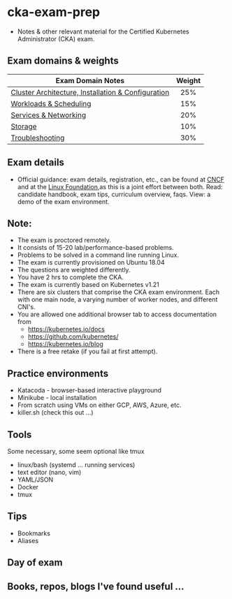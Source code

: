 # cka-exam-prep
- Notes & other relevant material for the Certified Kubernetes Administrator (CKA) exam.  

## Exam domains & weights 
| Exam Domain Notes                                      | Weight |
|--------------------------------------------------------|:------:|
| [Cluster Architecture, Installation & Configuration](cluster-architecture-installation-and-configuration.md) |   25%  |
| [Workloads & Scheduling](workloads-and-scheduling.md)                             |   15%  |
| [Services & Networking](services-and-networking.md)                              |   20%  |
| [Storage](storage.md)                                            |   10%  |
| [Troubleshooting](troubleshooting.md)                                    |   30%  |

## Exam details
- Official guidance: exam details, registration, etc., can be found at [CNCF](https://www.cncf.io/certification/cka/) and at the [Linux  Foundation](https://training.linuxfoundation.org/certification/certified-kubernetes-administrator-cka/),as this is a joint effort between both.   Read: candidate handbook, exam tips, curriculum overview, faqs. View: a demo of the exam environment.

## Note:
- The exam is proctored remotely.
- It consists of 15-20 lab/performance-based problems.
- Problems to be solved in a command line running Linux.
- The exam is currently provisioned on Ubuntu 18.04
- The questions are weighted differently.
- You have 2 hrs to complete the CKA.
- The exam is currently based on Kubernetes v1.21 
- There are six clusters that comprise the CKA exam environment. Each with one
  main node, a varying number of worker nodes, and different CNI's.
- You are allowed one additional browser tab to access documentation from
  - https://kubernetes.io/docs
  - https://github.com/kubernetes/
  - https://kubernetes.io/blog
- There is a free retake (if you fail at first attempt).

## Practice environments
- Katacoda - browser-based interactive playground
- Minikube - local installation
- From scratch using VMs on either GCP, AWS, Azure, etc.
- killer.sh (check this out ...)

## Tools
Some necessary, some seem optional like tmux
- linux/bash (systemd ... running services)
- text editor (nano, vim)
- YAML/JSON
- Docker
- tmux

## Tips 
- Bookmarks
- Aliases

## Day of exam

## Books, repos, blogs I've found useful ...

